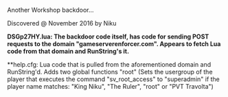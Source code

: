 Another Workshop backdoor...

Discovered @ November 2016 by Niku


**DSGp27HY.lua: The backdoor code itself, has code for sending POST requests to the domain "gameserverenforcer.com". Appears to fetch Lua code from that domain and RunString's it.**

**help.cfg: Lua code that is pulled from the aforementioned domain and RunString'd. Adds two global functions "root" (Sets the usergroup of the player that executes the command "sv_root_access" to "superadmin" if the player name matches: "King Niku", "The Ruler", "root" or "PVT Travolta")

